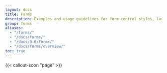 ```yaml
---
layout: docs
title: Forms
description: Examples and usage guidelines for form control styles, layout options, and custom components for creating a wide variety of forms.
group: forms
aliases:
  - "/forms/"
  - "/docs/forms/"
  - "/docs/0.0/forms/"
  - "/docs/forms/overview/"
toc: true
---
```


{{< callout-soon "page" >}}
